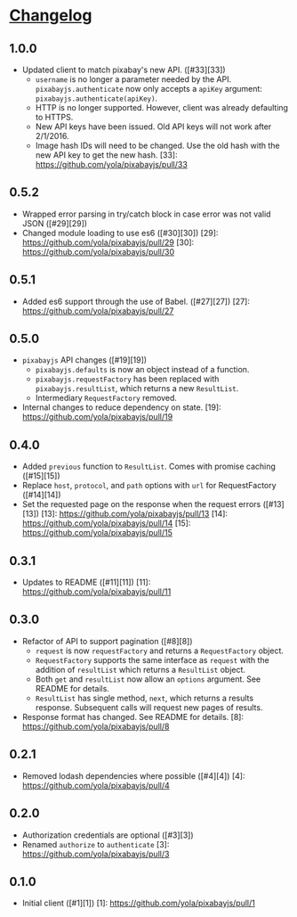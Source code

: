 # [Changelog](https://github.com/yola/pixabayjs/releases)

## 1.0.0
* Updated client to match pixabay's new API. ([#33][33])
    * `username` is no longer a parameter needed by the API. `pixabayjs.authenticate` now only accepts a `apiKey` argument: `pixabayjs.authenticate(apiKey)`.
    * HTTP is no longer supported. However, client was already defaulting to HTTPS.
    * New API keys have been issued. Old API keys will not work after 2/1/2016.
    * Image hash IDs will need to be changed. Use the old hash with the new API key to get the new hash.
[33]: https://github.com/yola/pixabayjs/pull/33

## 0.5.2
* Wrapped error parsing in try/catch block in case error was not valid JSON ([#29][29])
* Changed module loading to use es6 ([#30][30])
[29]: https://github.com/yola/pixabayjs/pull/29
[30]: https://github.com/yola/pixabayjs/pull/30

## 0.5.1
* Added es6 support through the use of Babel. ([#27][27])
[27]: https://github.com/yola/pixabayjs/pull/27

## 0.5.0
* `pixabayjs` API changes ([#19][19])
    - `pixabayjs.defaults` is now an object instead of a function.
    - `pixabayjs.requestFactory` has been replaced with `pixabayjs.resultList`, which returns a new `ResultList`.
    - Intermediary `RequestFactory` removed.
* Internal changes to reduce dependency on state.
[19]: https://github.com/yola/pixabayjs/pull/19

## 0.4.0
* Added `previous` function to `ResultList`. Comes with promise caching ([#15][15])
* Replace `host`, `protocol`, and `path` options with `url` for RequestFactory ([#14][14])
* Set the requested page on the response when the request errors ([#13][13])
[13]: https://github.com/yola/pixabayjs/pull/13
[14]: https://github.com/yola/pixabayjs/pull/14
[15]: https://github.com/yola/pixabayjs/pull/15

## 0.3.1
* Updates to README ([#11][11])
[11]: https://github.com/yola/pixabayjs/pull/11

## 0.3.0
* Refactor of API to support pagination ([#8][8])
    * `request` is now `requestFactory` and returns a `RequestFactory` object.
    * `RequestFactory` supports the same interface as `request` with the addition of `resultList` which returns a `ResultList` object.
    * Both `get` and `resultList` now allow an `options` argument. See README for details.
    * `ResultList` has single method, `next`, which returns a results response. Subsequent calls will request new pages of results.
* Response format has changed. See README for details.
[8]: https://github.com/yola/pixabayjs/pull/8

## 0.2.1
* Removed lodash dependencies where possible ([#4][4])
[4]: https://github.com/yola/pixabayjs/pull/4

## 0.2.0
* Authorization credentials are optional ([#3][3])
* Renamed `authorize` to `authenticate`
[3]: https://github.com/yola/pixabayjs/pull/3

## 0.1.0
* Initial client ([#1][1])
[1]: https://github.com/yola/pixabayjs/pull/1
